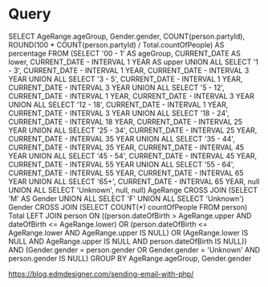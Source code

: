 # Query
SELECT AgeRange.ageGroup, Gender.gender, 
       COUNT(person.partyId), ROUND(100 * COUNT(person.partyId) / Total.countOfPeople) AS percentage
FROM (SELECT '00 - 1' AS ageGroup, CURRENT_DATE AS lower, CURRENT_DATE - INTERVAL 1 YEAR AS upper
      UNION ALL
      SELECT '1 - 3', CURRENT_DATE - INTERVAL 1 YEAR, CURRENT_DATE - INTERVAL 3 YEAR 
      UNION ALL
      SELECT '3 - 5', CURRENT_DATE - INTERVAL 1 YEAR, CURRENT_DATE - INTERVAL 3 YEAR 
      UNION ALL
      SELECT '5 - 12', CURRENT_DATE - INTERVAL 1 YEAR, CURRENT_DATE - INTERVAL 3 YEAR 
      UNION ALL
      SELECT '12 - 18', CURRENT_DATE - INTERVAL 1 YEAR, CURRENT_DATE - INTERVAL 3 YEAR 
      UNION ALL
      SELECT '18 - 24', CURRENT_DATE - INTERVAL 18 YEAR, CURRENT_DATE - INTERVAL 25 YEAR
      UNION ALL
      SELECT '25 - 34', CURRENT_DATE - INTERVAL 25 YEAR, CURRENT_DATE - INTERVAL 35 YEAR
      UNION ALL
      SELECT '35 - 44', CURRENT_DATE - INTERVAL 35 YEAR, CURRENT_DATE - INTERVAL 45 YEAR
      UNION ALL
      SELECT '45 - 54', CURRENT_DATE - INTERVAL 45 YEAR, CURRENT_DATE - INTERVAL 55 YEAR
      UNION ALL
      SELECT '55 - 64', CURRENT_DATE - INTERVAL 55 YEAR, CURRENT_DATE - INTERVAL 65 YEAR
      UNION ALL
      SELECT '65+', CURRENT_DATE - INTERVAL 65 YEAR, null
      UNION ALL
      SELECT 'Unknown', null, null)  AgeRange
CROSS JOIN (SELECT 'M' AS Gender
            UNION ALL
            SELECT 'F'
            UNION ALL 
            SELECT 'Unknown') Gender
CROSS JOIN (SELECT COUNT(*) countOfPeople
            FROM person) Total
LEFT JOIN person
       ON ((person.dateOfBirth > AgeRange.upper AND dateOfBirth <= AgeRange.lower)
           OR (person.dateOfBirth <= AgeRange.lower AND AgeRange.upper IS NULL)
           OR (AgeRange.lower IS NULL AND AgeRange.upper IS NULL AND person.dateOfBirth IS NULL))
          AND (Gender.gender = person.gender
               OR Gender.gender = 'Unknown' AND person.gender IS NULL)
GROUP BY AgeRange.ageGroup, Gender.gender



https://blog.edmdesigner.com/sending-email-with-php/
